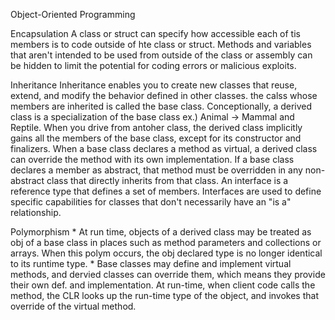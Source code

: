 Object-Oriented Programming

Encapsulation 
    A class or struct can specify how accessible each of tis members is to code outside of hte class or struct.
    Methods and variables that aren't intended to be used from outside of the class or assembly can be hidden to limit the potential for coding errors or malicious exploits.

Inheritance
    Inheritance enables you to create new classes that reuse, extend, and modify the behavior defined in other classes.
        the calss whose members are inherited is called the base class.
        Conceptionally, a derived class is a specialization of the base class
            ex.) Animal -> Mammal and Reptile.
        When you drive from antoher class, the derived class implicitly gains all the members of the base class, except for its constructor and finalizers.
        When a base class declares a method as virtual, a derived class can override the method with its own implementation. If a base class declares a member as abstract, that method must be overridden in any non-abstract class that directly inherits from that class.
        An interface is a reference type that defines a set of members.
        Interfaces are used to define specific capabilities for classes that don't necessarily have an "is a" relationship.

Polymorphism
    * At run time, objects of a derived class may be treated as obj of a base class in places such as method parameters and collections or arrays.
        When this polym occurs, the obj declared type is no longer identical to its runtime type.
    * Base classes may define and implement virtual methods, and dervied classes can override them, which means they provide their own def. and implementation.
        At run-time, when client code calls the method, the CLR looks up the run-time type of the object, and invokes that override of the virtual method.